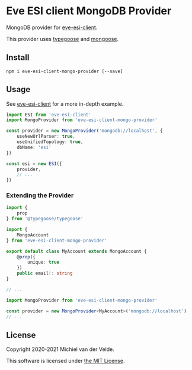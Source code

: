 # Eve ESI client MongoDB Provider

MongoDB provider for [eve-esi-client](https://github.com/MichielvdVelde/eve-esi).

This provider uses [typegoose](https://github.com/typegoose/typegoose) and
[mongoose](https://github.com/Automattic/mongoose).

## Install

```
npm i eve-esi-client-mongo-provider [--save]
```

## Usage

See [eve-esi-client](https://github.com/MichielvdVelde/eve-esi)
for a more in-depth example.

```ts
import ESI from 'eve-esi-client'
import MongoProvider from 'eve-esi-client-mongo-provider'

const provider = new MongoProvider('mongodb://localhost', {
    useNewUrlParser: true,
    useUnifiedTopology: true,
    dbName: 'esi'
})

const esi = new ESI({
    provider,
    // ...
})
```

### Extending the Provider

```ts
import {
    prop
} from '@typegoose/typegoose'

import {
    MongoAccount
} from 'eve-esi-client-mongo-provider'

export default class MyAccount extends MongoAccount {
    @prop({
        unique: true
    })
    public email!: string
}

// ...

import MongoProvider from 'eve-esi-client-mongo-provider'

const provider = new MongoProvider<MyAccount>('mongodb://localhost')
// ...
```

## License

Copyright 2020-2021 Michiel van der Velde.

This software is licensed under [the MIT License](LICENSE).
